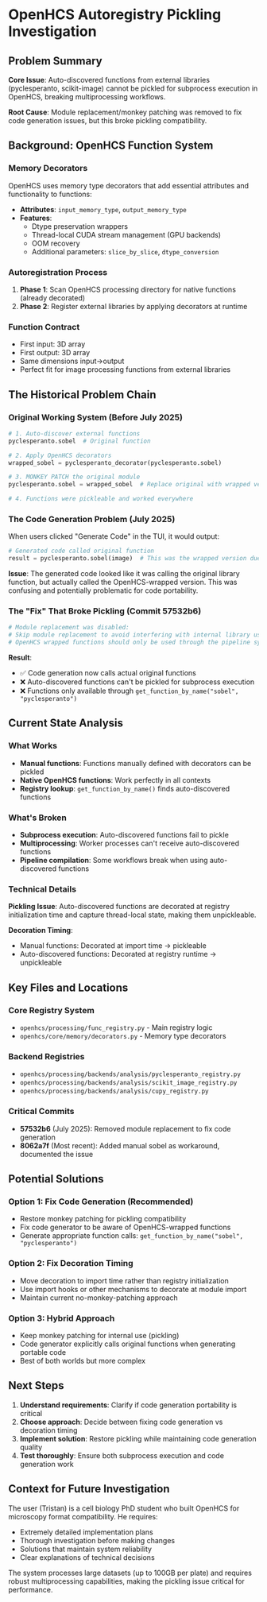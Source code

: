 # OpenHCS Autoregistry Pickling Investigation

## Problem Summary

**Core Issue**: Auto-discovered functions from external libraries (pyclesperanto, scikit-image) cannot be pickled for subprocess execution in OpenHCS, breaking multiprocessing workflows.

**Root Cause**: Module replacement/monkey patching was removed to fix code generation issues, but this broke pickling compatibility.

## Background: OpenHCS Function System

### Memory Decorators
OpenHCS uses memory type decorators that add essential attributes and functionality to functions:

- **Attributes**: `input_memory_type`, `output_memory_type` 
- **Features**: 
  - Dtype preservation wrappers
  - Thread-local CUDA stream management (GPU backends)
  - OOM recovery
  - Additional parameters: `slice_by_slice`, `dtype_conversion`

### Autoregistration Process
1. **Phase 1**: Scan OpenHCS processing directory for native functions (already decorated)
2. **Phase 2**: Register external libraries by applying decorators at runtime

### Function Contract
- First input: 3D array
- First output: 3D array  
- Same dimensions input→output
- Perfect fit for image processing functions from external libraries

## The Historical Problem Chain

### Original Working System (Before July 2025)
```python
# 1. Auto-discover external functions
pyclesperanto.sobel  # Original function

# 2. Apply OpenHCS decorators
wrapped_sobel = pyclesperanto_decorator(pyclesperanto.sobel)

# 3. MONKEY PATCH the original module
pyclesperanto.sobel = wrapped_sobel  # Replace original with wrapped version

# 4. Functions were pickleable and worked everywhere
```

### The Code Generation Problem (July 2025)
When users clicked "Generate Code" in the TUI, it would output:
```python
# Generated code called original function
result = pyclesperanto.sobel(image)  # This was the wrapped version due to monkey patching
```

**Issue**: The generated code looked like it was calling the original library function, but actually called the OpenHCS-wrapped version. This was confusing and potentially problematic for code portability.

### The "Fix" That Broke Pickling (Commit 57532b6)
```python
# Module replacement was disabled:
# Skip module replacement to avoid interfering with internal library usage
# OpenHCS wrapped functions should only be used through the pipeline system
```

**Result**: 
- ✅ Code generation now calls actual original functions
- ❌ Auto-discovered functions can't be pickled for subprocess execution
- ❌ Functions only available through `get_function_by_name("sobel", "pyclesperanto")`

## Current State Analysis

### What Works
- **Manual functions**: Functions manually defined with decorators can be pickled
- **Native OpenHCS functions**: Work perfectly in all contexts
- **Registry lookup**: `get_function_by_name()` finds auto-discovered functions

### What's Broken
- **Subprocess execution**: Auto-discovered functions fail to pickle
- **Multiprocessing**: Worker processes can't receive auto-discovered functions
- **Pipeline compilation**: Some workflows break when using auto-discovered functions

### Technical Details
**Pickling Issue**: Auto-discovered functions are decorated at registry initialization time and capture thread-local state, making them unpickleable.

**Decoration Timing**:
- Manual functions: Decorated at import time → pickleable
- Auto-discovered functions: Decorated at registry runtime → unpickleable

## Key Files and Locations

### Core Registry System
- `openhcs/processing/func_registry.py` - Main registry logic
- `openhcs/core/memory/decorators.py` - Memory type decorators

### Backend Registries  
- `openhcs/processing/backends/analysis/pyclesperanto_registry.py`
- `openhcs/processing/backends/analysis/scikit_image_registry.py`
- `openhcs/processing/backends/analysis/cupy_registry.py`

### Critical Commits
- **57532b6** (July 2025): Removed module replacement to fix code generation
- **8062a7f** (Most recent): Added manual sobel as workaround, documented the issue

## Potential Solutions

### Option 1: Fix Code Generation (Recommended)
- Restore monkey patching for pickling compatibility
- Fix code generator to be aware of OpenHCS-wrapped functions
- Generate appropriate function calls: `get_function_by_name("sobel", "pyclesperanto")`

### Option 2: Fix Decoration Timing
- Move decoration to import time rather than registry initialization
- Use import hooks or other mechanisms to decorate at module import
- Maintain current no-monkey-patching approach

### Option 3: Hybrid Approach
- Keep monkey patching for internal use (pickling)
- Code generator explicitly calls original functions when generating portable code
- Best of both worlds but more complex

## Next Steps

1. **Understand requirements**: Clarify if code generation portability is critical
2. **Choose approach**: Decide between fixing code generation vs decoration timing
3. **Implement solution**: Restore pickling while maintaining code generation quality
4. **Test thoroughly**: Ensure both subprocess execution and code generation work

## Context for Future Investigation

The user (Tristan) is a cell biology PhD student who built OpenHCS for microscopy format compatibility. He requires:
- Extremely detailed implementation plans
- Thorough investigation before making changes  
- Solutions that maintain system reliability
- Clear explanations of technical decisions

The system processes large datasets (up to 100GB per plate) and requires robust multiprocessing capabilities, making the pickling issue critical for performance.
